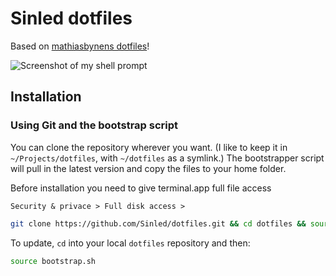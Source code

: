 # Sinled  dotfiles

Based on [mathiasbynens dotfiles](https://github.com/mathiasbynens/dotfiles)!

![Screenshot of my shell prompt](http://i.imgur.com/EkEtphC.png)

## Installation

### Using Git and the bootstrap script

You can clone the repository wherever you want. (I like to keep it in `~/Projects/dotfiles`, with `~/dotfiles` as a symlink.) The bootstrapper script will pull in the latest version and copy the files to your home folder.

Before installation you need to give terminal.app full file access
```
Security & privace > Full disk access >
```


```bash
git clone https://github.com/Sinled/dotfiles.git && cd dotfiles && source bootstrap.sh
```

To update, `cd` into your local `dotfiles` repository and then:

```bash
source bootstrap.sh
```

